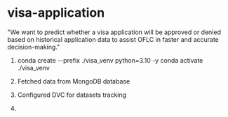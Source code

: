 # visa-application
"We want to predict whether a visa application will be approved or denied based on historical application data to assist OFLC in faster and accurate decision-making."

1. conda create --prefix ./visa_venv python=3.10 -y
    conda activate ./visa_venv

2. Fetched data from MongoDB database
3. Configured DVC for datasets tracking
4. 
